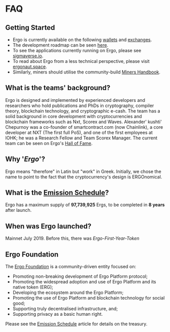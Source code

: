 # FAQ


## Getting Started

- Ergo is currently available on the following [wallets](https://ergoplatform.org/en/wallets/) and [exchanges](https://ergoplatform.org/en/exchanges/). 
- The development roadmap can be seen [here](https://ergonaut.space/en/roadmap).
- To see the applications currently running on Ergo, please see [sigmaverse.io](https://sigmaverse.io/).
- To read about Ergo from a less technical perspective, please visit [ergonaut.space](https://ergonaut.space/en/home). 
- Similarly, miners should utilise the community-build [Miners Handbook](https://ergonaut.space/Mining).



## What is the teams' background?

Ergo is designed and implemented by experienced developers and researchers who hold publications and PhDs in cryptography, compiler theory, blockchain technology, and cryptographic e-cash. The team has a solid background in core development with cryptocurrencies and blockchain frameworks such as Nxt, Scorex and Waves. Alexander' kushti' Chepurnoy was a co-founder of smartcontract.com (now Chainlink), a core developer at NXT (The first full PoS), and one of the first employees at IOHK; he was a Research Fellow and Team Scorex Manager. The current team can be seen on Ergo's [Hall of Fame](https://ergoplatform.org/en/hall_of_fame/).

## Why '*Ergo*'? 

Ergo means "therefore" in Latin but "work" in Greek. Initially, we chose the name to point to the fact that the cryptocurrency's design is ERGOnomical.

## What is the [Emission Schedule](https://ergoplatform.org/en/blog/2019_05_20-curve/)?

Ergo has a maximum supply of **97,739,925** Ergs, to be completed in **8 years** after launch. 

## When was Ergo launched?

Mainnet July 2019. Before this, there was *Ergo-First-Year-Token*

## Ergo Foundation

The [Ergo Foundation](https://ergoplatform.org/en/foundation/) is a community-driven entity focused on:

  - Promoting non-breaking development of Ergo Platform protocol;
  - Promoting the widespread adoption and use of Ergo Platform and its native token (ERG);
  - Developing the ecosystem around the Ergo Platform;
  - Promoting the use of Ergo Platform and blockchain technology for social good;
  - Supporting truly decentralised infrastructure, and;
  - Supporting privacy as a basic human right.

Please see the [Emission Schedule](https://ergoplatform.org/en/blog/2019_05_20-curve/) article for details on the treasury. 


